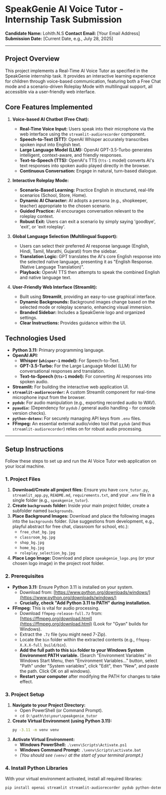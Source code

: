 # SpeakGenie AI Voice Tutor - Internship Task Submission

**Candidate Name:** Lohith.N.S
**Contact Email:** [Your Email Address]
**Submission Date:** [Current Date, e.g., July 28, 2025]

---

## Project Overview

This project implements a Real-Time AI Voice Tutor as specified in the SpeakGenie internship task. It provides an interactive learning experience for children through voice-based communication, featuring both a Free Chat mode and a scenario-driven Roleplay Mode with multilingual support, all accessible via a user-friendly web interface.

## Core Features Implemented

1.  **Voice-based AI Chatbot (Free Chat):**
    * **Real-Time Voice Input:** Users speak into their microphone via the web interface using the `streamlit-audiorecorder` component.
    * **Speech-to-Text (STT):** OpenAI Whisper accurately transcribes spoken input into English text.
    * **Large Language Model (LLM):** OpenAI GPT-3.5-Turbo generates intelligent, context-aware, and friendly responses.
    * **Text-to-Speech (TTS):** OpenAI's TTS (`tts-1` model) converts AI's text responses into spoken audio played directly in the browser.
    * **Continuous Conversation:** Engage in natural, turn-based dialogue.

2.  **Interactive Roleplay Mode:**
    * **Scenario-Based Learning:** Practice English in structured, real-life scenarios (School, Store, Home).
    * **Dynamic AI Character:** AI adopts a persona (e.g., shopkeeper, teacher) appropriate to the chosen scenario.
    * **Guided Practice:** AI encourages conversation relevant to the roleplay context.
    * **Robust Exit:** Users can exit a scenario by simply saying 'goodbye', 'exit', or 'exit roleplay'.

3.  **Global Language Selection (Multilingual Support):**
    * Users can select their preferred AI response language (English, Hindi, Tamil, Marathi, Gujarati) from the sidebar.
    * **Translation Logic:** GPT translates the AI's core English response into the selected native language, presenting it as "English Response. (Native Language Translation)".
    * **Playback:** OpenAI TTS then attempts to speak the combined English and native language text.

4.  **User-Friendly Web Interface (Streamlit):**
    * Built using **Streamlit**, providing an easy-to-use graphical interface.
    * **Dynamic Backgrounds:** Background images change based on the selected mode or roleplay scenario, enhancing visual immersion.
    * **Branded Sidebar:** Includes a SpeakGenie logo and organized settings.
    * **Clear Instructions:** Provides guidance within the UI.

## Technologies Used

* **Python 3.11:** Primary programming language.
* **OpenAI API:**
    * **Whisper (`whisper-1` model):** For Speech-to-Text.
    * **GPT-3.5-Turbo:** For the Large Language Model (LLM) for conversational responses and translation.
    * **Text-to-Speech (`tts-1` model):** For converting AI responses into spoken audio.
* **Streamlit:** For building the interactive web application UI.
* **`streamlit-audiorecorder`:** A custom Streamlit component for real-time microphone input from the browser.
* **`pydub`:** For audio manipulation (e.g., exporting recorded audio to WAV).
* **`pyaudio`:** (Dependency for `pydub` / general audio handling - for console version checks).
* **`python-dotenv`:** For securely managing API keys from `.env` files.
* **FFmpeg:** An essential external audio/video tool that `pydub` (and thus `streamlit-audiorecorder`) relies on for robust audio processing.

---

## Setup Instructions

Follow these steps to set up and run the AI Voice Tutor web application on your local machine.

### 1. Project Files

1.  **Download/Create all project files:** Ensure you have `core_tutor.py`, `streamlit_app.py`, `README.md`, `requirements.txt`, and your `.env` file in a single folder (e.g., `speakgenie_tutor`).
2.  **Create `backgrounds` folder:** Inside your main project folder, create a subfolder named `backgrounds`.
3.  **Place Background Images:** Download and place the following images into the `backgrounds` folder. (Use suggestions from development, e.g., playful abstract for free chat, classroom for school, etc.):
    * `free_chat_bg.jpg`
    * `classroom_bg.jpg`
    * `shop_bg.jpg`
    * `home_bg.jpg`
    * `roleplay_selection_bg.jpg`
4.  **Place Logo Image:** Download and place `speakgenie_logo.png` (or your chosen logo image) in the project root folder.

### 2. Prerequisites

* **Python 3.11:** Ensure Python 3.11 is installed on your system.
    * Download from: [https://www.python.org/downloads/windows/](https://www.python.org/downloads/windows/)
    * **Crucially, check "Add Python 3.11 to PATH" during installation.**
* **FFmpeg:** This is vital for audio processing.
    * Download `ffmpeg-release-full.7z` from: [https://ffmpeg.org/download.html](https://ffmpeg.org/download.html) (Look for "Gyan" builds for Windows).
    * Extract the `.7z` file (you might need 7-Zip).
    * Locate the `bin` folder within the extracted contents (e.g., `ffmpeg-X.X.X-full_build/bin`).
    * **Add the full path to this `bin` folder to your Windows System Environment PATH variable.** (Search "Environment Variables" in Windows Start Menu, then "Environment Variables..." button, select "Path" under "System variables", click "Edit", then "New", and paste the path. Click OK on all windows).
    * **Restart your computer** after modifying the PATH for changes to take effect.

### 3. Project Setup

1.  **Navigate to your Project Directory:**
    * Open PowerShell (or Command Prompt).
    * `cd D:\path\to\your\speakgenie_tutor`
2.  **Create Virtual Environment (using Python 3.11):**
    ```bash
    py -3.11 -m venv venv
    ```
3.  **Activate Virtual Environment:**
    * **Windows PowerShell:** `.\venv\Scripts\Activate.ps1`
    * **Windows Command Prompt:** `.\venv\Scripts\activate.bat`
    * *(You should see `(venv)` at the start of your terminal prompt.)*

### 4. Install Python Libraries

With your virtual environment activated, install all required libraries:
```bash
pip install openai streamlit streamlit-audiorecorder pydub python-dotenv